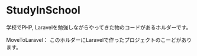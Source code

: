# StudyInSchool

学校でPHP, Laravelを勉強しながらやってきた物のコードがあるホルダーです。

MoveToLaravel：
このホルダーにLaravelで作ったプロジェクトのこーどがあります。
